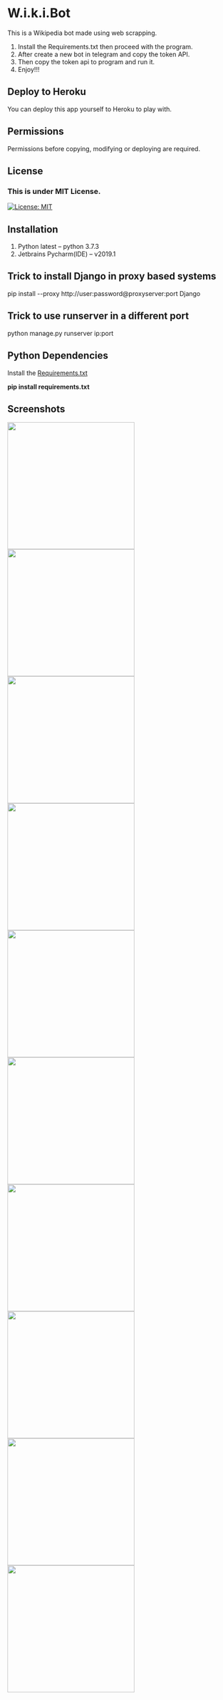 # W.i.k.i.Bot
This is a Wikipedia bot made using web scrapping.

1. Install the Requirements.txt then proceed with the program.
2. After create a new bot in telegram and copy the token API.
3. Then copy the token api to program and run it.
4. Enjoy!!!

## Deploy to Heroku

You can deploy this app yourself to Heroku to play with.

## Permissions

Permissions before copying, modifying or deploying are required.

## License

### This is under MIT License.
[![License: MIT](https://img.shields.io/badge/License-MIT-yellow.svg)](https://github.com/DevilDipan/Wiki-Bot/blob/master/LICENSE)
## Installation

1.	Python latest – python 3.7.3
2.	Jetbrains Pycharm(IDE) – v2019.1

## Trick to install Django in proxy based systems

pip install --proxy http://user:password@proxyserver:port Django

## Trick to use runserver in a different port

python manage.py runserver ip:port

## Python Dependencies

Install the [Requirements.txt](https://github.com/DevilDipan/Wiki-Bot/blob/master/Requirments.txt)

**pip install requirements.txt**

## Screenshots

<p float="left">
  <img src="https://github.com/DevilDipan/Wiki-Bot/blob/master/images/Screenshot_20190701-115702.jpg" width="285" />
  <img src="https://github.com/DevilDipan/Wiki-Bot/blob/master/images/Screenshot_20190701-115710.jpg" width="285" />
  <img src="https://github.com/DevilDipan/Wiki-Bot/blob/master/images/Screenshot_20190701-115718.jpg" width="285" />
  <img src="https://github.com/DevilDipan/Wiki-Bot/blob/master/images/Screenshot_20190701-115724.jpg" width="285" />
  <img src="https://github.com/DevilDipan/Wiki-Bot/blob/master/images/Screenshot_20190701-115729.jpg" width="285" />
  <img src="https://github.com/DevilDipan/Wiki-Bot/blob/master/images/Screenshot_20190701-115734.jpg" width="285" />
  <img src="https://github.com/DevilDipan/Wiki-Bot/blob/master/images/Screenshot_20190701-115757.jpg" width="285" />
  <img src="https://github.com/DevilDipan/Wiki-Bot/blob/master/images/Screenshot_20190701-115819.jpg" width="285" />
  <img src="https://github.com/DevilDipan/Wiki-Bot/blob/master/images/Screenshot_20190701-115834.jpg" width="285" />
  <img src="https://github.com/DevilDipan/Wiki-Bot/blob/master/images/Screenshot_20190701-115844.jpg" width="285" />
</p>
